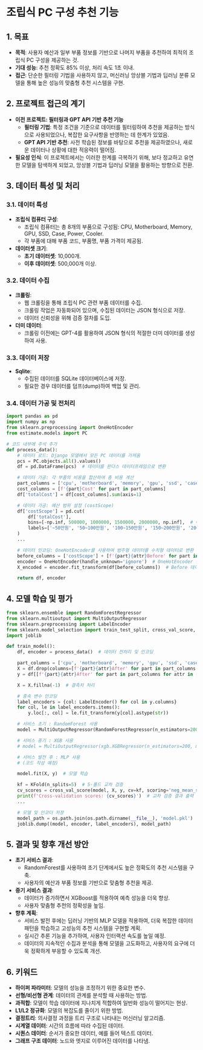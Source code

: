 # 조립식 PC 구성 추천 기능

## 1. 목표
- **목적**: 사용자 예산과 일부 부품 정보를 기반으로 나머지 부품을 추천하여 최적의 조립식 PC 구성을 제공하는 것.
- **기대 성능**: 추천 정확도 85% 이상, 처리 속도 1초 이내.
- **접근**: 단순한 필터링 기법을 사용하지 않고, 머신러닝 앙상블 기법과 딥러닝 분류 모델을 통해 높은 성능의 맞춤형 추천 시스템을 구현.

## 2. 프로젝트 접근의 계기
- **이전 프로젝트: 필터링과 GPT API 기반 추천 기능**
    - **필터링 기법**: 특정 조건을 기준으로 데이터를 필터링하여 추천을 제공하는 방식으로 사용되었으나, 복잡한 요구사항을 반영하는 데 한계가 있었음.
    - **GPT API 기반 추천**: 사전 학습된 정보를 바탕으로 추천을 제공하였으나, 새로운 데이터나 상황에 대한 적응력이 떨어짐.
- **필요성 인식**: 이 프로젝트에서는 이러한 한계를 극복하기 위해, 보다 정교하고 유연한 모델을 탐색하게 되었고, 앙상블 기법과 딥러닝 모델을 활용하는 방향으로 전환.

## 3. 데이터 특성 및 처리
### 3.1. 데이터 특성
- **조립식 컴퓨터 구성**: 
    - 조립식 컴퓨터는 총 8개의 부품으로 구성됨: CPU, Motherboard, Memory, GPU, SSD, Case, Power, Cooler.
    - 각 부품에 대해 부품 코드, 부품명, 부품 가격이 제공됨.
- **데이터셋 크기**:
    - **초기 데이터셋**: 10,000개.
    - **이후 데이터셋**: 500,000개 이상.

### 3.2. 데이터 수집
- **크롤링**: 
    - 웹 크롤링을 통해 조립식 PC 관련 부품 데이터를 수집.
    - 크롤링 작업은 자동화되어 있으며, 수집된 데이터는 JSON 형식으로 저장.
    - 데이터 신뢰성을 위해 검증 절차를 도입.
- **더미 데이터**:
    - 크롤링 이전에는 GPT-4를 활용하여 JSON 형식의 적절한 더미 데이터를 생성하여 사용.

### 3.3. 데이터 저장
- **Sqlite**:
    - 수집된 데이터를 SQLite 데이터베이스에 저장.
    - 필요한 경우 데이터를 덤프(dump)하여 백업 및 관리.

### 3.4. 데이터 가공 및 전처리

```python
import pandas as pd
import numpy as np
from sklearn.preprocessing import OneHotEncoder
from estimate.models import PC

# 코드 내부에 주석 추가
def process_data():
    # 데이터 로드: Django 모델에서 모든 PC 데이터를 가져옴
    pcs = PC.objects.all().values()
    df = pd.DataFrame(pcs)  # 데이터를 판다스 데이터프레임으로 변환

    # 데이터 가공: 각 부품의 비용을 합산하여 총 비용 계산
    part_columns = ['cpu', 'motherboard', 'memory', 'gpu', 'ssd', 'case', 'power', 'cooler']
    cost_columns = [f'{part}Cost' for part in part_columns]
    df['totalCost'] = df[cost_columns].sum(axis=1)

    # 데이터 가공: 예산 범위 설정 (costScope)
    df['costScope'] = pd.cut(
        df['totalCost'],
        bins=[-np.inf, 500000, 1000000, 1500000, 2000000, np.inf],  # 예산 범위 설정
        labels=['~50만원', '50~100만원', '100~150만원', '150~200만원', '200만원 이상']  # 각 범위에 대한 라벨 지정
    )
    ...

    # 데이터 인코딩: OneHotEncoder를 사용하여 범주형 데이터를 수치형 데이터로 변환
    before_columns = ['costScope'] + [f'{part}{attr}Before' for part in part_columns for attr in ['Code', 'Name', 'Cost']]
    encoder = OneHotEncoder(handle_unknown='ignore')  # OneHotEncoder 객체 생성
    X_encoded = encoder.fit_transform(df[before_columns])  # Before 데이터를 원핫인코딩

    return df, encoder
```

## 4. 모델 학습 및 평가
```python
from sklearn.ensemble import RandomForestRegressor
from sklearn.multioutput import MultiOutputRegressor
from sklearn.preprocessing import LabelEncoder
from sklearn.model_selection import train_test_split, cross_val_score, KFold
import joblib

def train_model():
    df, encoder = process_data()  # 데이터 전처리 및 인코딩

    part_columns = ['cpu', 'motherboard', 'memory', 'gpu', 'ssd', 'case', 'power', 'cooler']
    X = df.drop(columns=[f'{part}{attr}After' for part in part_columns for attr in ['Code', 'Name', 'Cost']] + ['totalCost'])
    y = df[[f'{part}{attr}After' for part in part_columns for attr in ['Code', 'Name', 'Cost']] + ['totalCost']]

    X = X.fillna(-1)  # 결측치 처리

    # 종속 변수 인코딩
    label_encoders = {col: LabelEncoder() for col in y.columns}
    for col, le in label_encoders.items():
        y.loc[:, col] = le.fit_transform(y[col].astype(str))

    # 서비스 초기 : RandomForest 사용
    model = MultiOutputRegressor(RandomForestRegressor(n_estimators=200, max_depth=15, random_state=42))

    # 서비스 중기 : XGB 사용
    # model = MultiOutputRegressor(xgb.XGBRegressor(n_estimators=200, max_depth=15, random_state=42))

    # 서비스 발전 후 : MLP 사용
    # (코드 작성 예정)

    model.fit(X, y)  # 모델 학습

    kf = KFold(n_splits=5)  # 5-폴드 교차 검증
    cv_scores = cross_val_score(model, X, y, cv=kf, scoring='neg_mean_squared_error')
    print(f'Cross-validation scores: {cv_scores}')  # 교차 검증 결과 출력
    ...

    # 모델 및 인코더 저장
    model_path = os.path.join(os.path.dirname(__file__), 'model.pkl')
    joblib.dump((model, encoder, label_encoders), model_path)
```

## 5. 결과 및 향후 개선 방안
- **초기 서비스 결과**:
    - RandomForest를 사용하여 초기 단계에서도 높은 정확도의 추천 시스템을 구축.
    - 사용자의 예산과 부품 정보를 기반으로 맞춤형 추천을 제공.
- **중기 서비스 결과**:
    - 데이터가 증가하면서 XGBoost를 적용하여 예측 성능을 더욱 향상.
    - 사용자 맞춤형 추천의 정확성을 높임.
- **향후 계획**:
    - 서비스 발전 후에는 딥러닝 기반의 MLP 모델을 적용하여, 더욱 복잡한 데이터 패턴을 학습하고 고성능의 추천 시스템을 구현할 계획.
    - 실시간 추론 기능을 추가하여, 사용자 인터랙션 속도를 높일 예정.
    - 데이터의 지속적인 수집과 분석을 통해 모델을 고도화하고, 사용자의 요구에 더욱 정확하게 부응할 수 있도록 개선.

## 6. 키워드
- **하이퍼 파라미터**: 모델의 성능을 조정하기 위한 중요한 변수.
- **선형/비선형 관계**: 데이터의 관계를 분석할 때 사용하는 방법.
- **과적합**: 모델이 학습 데이터에 지나치게 적합하여 일반화 성능이 떨어지는 현상.
- **L1/L2 정규화**: 모델의 복잡도를 줄이기 위한 방법.
- **결정트리**: 의사결정 과정을 트리 구조로 나타내는 머신러닝 알고리즘.
- **시계열 데이터**: 시간의 흐름에 따라 수집된 데이터.
- **시퀀스 데이터**: 순서가 중요한 데이터, 예를 들어 텍스트 데이터.
- **그래프 구조 데이터**: 노드와 엣지로 이루어진 데이터를 나타냄.
